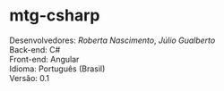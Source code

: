 # mtg-csharp
Desenvolvedores: *Roberta Nascimento*, *Júlio Gualberto*<br>
Back-end: C#<br>
Front-end: Angular<br>
Idioma: Português (Brasil)<br>
Versão: 0.1<br>